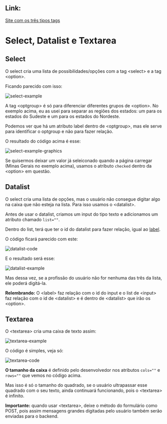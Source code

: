 ## Link:

[Site com os três tipos tags](https://andersonr-o.github.io/Html-Css/Select%2C%20Datalist%20%26%20Textarea/form007.html)

# Select, Datalist e Textarea

## Select

O select cria uma lista de possibilidades/opções com a tag &lt;select&gt; e a tag &lt;option&gt;.

Ficando parecido com isso:

![select-example](https://user-images.githubusercontent.com/97858145/186180659-bf4492ad-d9c3-484b-b750-41c2929e9ef4.png)

A tag &lt;optgroup&gt; é só para diferenciar diferentes grupos de &lt;option&gt;. No exemplo acima, eu as usei para separar as regiões dos estados: um para os estados do Sudeste e um para os estados do Nordeste.

Podemos ver que há um atributo label dentro de &lt;optgroup&gt;, mas ele serve para identificar o optgroup e não para fazer relação.

O resultado do código acima é esse:

![select-example-graphics](https://user-images.githubusercontent.com/97858145/186181424-ddeae746-ced0-4f96-b64f-ebaa5b330bda.png)

Se quisermos deixar um valor já seleiconado quando a página carregar (Minas Gerais no exemplo acima), usamos o atributo `checked` dentro da &lt;option&gt; em questão.

## Datalist

O select cria uma lista de opções, mas o usuário não consegue digitar algo na caixa que não esteja na lista. Para isso usamos o &lt;datalist&gt;.

Antes de usar o datalist, criamos um input do tipo texto e adicionamos um atributo chamado `list=""`.

Dentro do list, terá que ter o id do datalist para fazer relação, igual ao [label](https://github.com/andersonr-o/HTML5-CSS3/tree/Label).

O código ficará parecido com este:

![datalist-code](https://user-images.githubusercontent.com/97858145/186182625-392385a3-5e76-4511-af1e-3b4dd2a45655.png)

E o resultado será esse:

![datalist-example](https://user-images.githubusercontent.com/97858145/186182872-7667e750-7a13-4b75-8429-29dcc378b66a.png)

Mas dessa vez, se a profissão do usuário não for nenhuma das três da lista, ele poderá digitá-la.

**Relembrando:** O &lt;label&gt; faz relação com o id do input e o list de &lt;input&gt; faz relação com o id de &lt;datalist&gt; e é dentro de &lt;datalist&gt; que irão os &lt;option&gt;.

## Textarea

O &lt;textarea&gt; cria uma caixa de texto assim:

![textarea-example](https://user-images.githubusercontent.com/97858145/186186921-de665513-54fa-4be3-bc51-b00b8564d4a1.png)

O código é simples, veja só:

![textarea-code](https://user-images.githubusercontent.com/97858145/186186744-67449b42-6894-4168-8de8-54e64c6119b8.png)

**O tamanho da caixa** é definido pelo desenvolvedor nos atributos `cols=""` e `rows=""` que vemos no código acima.

Mas isso é só o tamanho do quadrado, se o usuário ultrapassar esse quadrado com o seu texto, ainda continuará funcionando, pois o &lt;textarea&gt; é infinito.

**Importante:** quando usar &lt;textarea&gt;, deixe o método do formulário como POST, pois assim mensagens grandes digitadas pelo usuário também serão enviadas para o backend.
